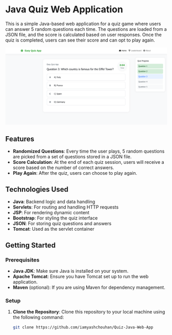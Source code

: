# Java Quiz Web Application

This is a simple Java-based web application for a quiz game where users can answer 5 random questions each time. The questions are loaded from a JSON file, and the score is calculated based on user responses. Once the quiz is completed, users can see their score and can opt to play again.

![Quiz Web Application](./quiz-java-web-project.png)


## Features

- **Randomized Questions**: Every time the user plays, 5 random questions are picked from a set of questions stored in a JSON file.
- **Score Calculation**: At the end of each quiz session, users will receive a score based on the number of correct answers.
- **Play Again**: After the quiz, users can choose to play again.

## Technologies Used

- **Java**: Backend logic and data handling
- **Servlets**: For routing and handling HTTP requests
- **JSP**: For rendering dynamic content
- **Bootstrap**: For styling the quiz interface
- **JSON**: For storing quiz questions and answers
- **Tomcat**: Used as the servlet container

## Getting Started

### Prerequisites

- **Java JDK**: Make sure Java is installed on your system.
- **Apache Tomcat**: Ensure you have Tomcat set up to run the web application.
- **Maven** (optional): If you are using Maven for dependency management.

### Setup

1. **Clone the Repository**:
   Clone this repository to your local machine using the following command:
   ```bash
   git clone https://github.com/iamyashchouhan/Quiz-Java-Web-App
